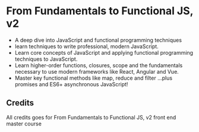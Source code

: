 # From Fundamentals to Functional JS, v2

- A deep dive into JavaScript and functional programming techniques
- learn techniques to write professional, modern JavaScript.
- Learn core concepts of JavaScript and applying functional programming techniques to JavaScript.
- Learn higher-order functions, closures, scope and the fundamentals necessary to use modern frameworks like React, Angular and Vue.
- Master key functional methods like map, reduce and filter ...plus promises and ES6+ asynchronous JavaScript!

## Credits

All credits goes for From Fundamentals to Functional JS, v2 front end master course
